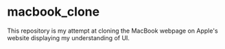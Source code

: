 # macbook_clone
This repository is my attempt at cloning the MacBook webpage on Apple's website displaying my understanding of UI.
